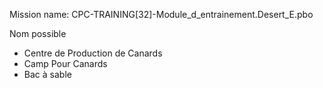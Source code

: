 

Mission name: CPC-TRAINING[32]-Module_d_entrainement.Desert_E.pbo


Nom possible 
* Centre de Production de Canards
* Camp Pour Canards
* Bac à sable